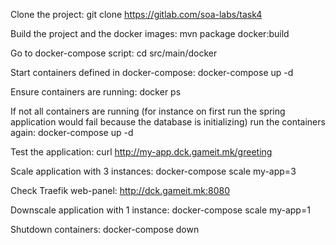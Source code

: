 Clone the project:
git clone https://gitlab.com/soa-labs/task4

Build the project and the docker images:
mvn package docker:build

Go to docker-compose script:
cd src/main/docker

Start containers defined in docker-compose:
docker-compose up -d

Ensure containers are running:
docker ps

If not all containers are running (for instance on first run the spring application would fail because the database is initializing) run the containers again:
docker-compose up -d

Test the application:
curl http://my-app.dck.gameit.mk/greeting

Scale application with 3 instances:
docker-compose scale my-app=3

Check Traefik web-panel:
http://dck.gameit.mk:8080

Downscale application with 1 instance:
docker-compose scale my-app=1

Shutdown containers:
docker-compose down
